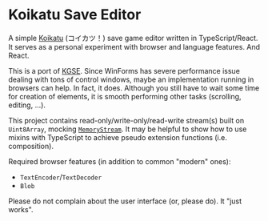 # Koikatu Save Editor

A simple [Koikatu](http://www.illusion.jp/preview/koikatu/index.php) (コイカツ！) save game editor written in TypeScript/React.
It serves as a personal experiment with browser and language features. And React.

This is a port of [KGSE](https://github.com/hozuki/KoikatuGameSaveEditor). Since WinForms has severe
performance issue dealing with tons of control windows, maybe an implementation running in browsers
can help. In fact, it does. Although you still have to wait some time for creation of elements, it is
smooth performing other tasks (scrolling, editing, ...).

This project contains read-only/write-only/read-write stream(s) built on `Uint8Array`, mocking [`MemoryStream`](https://docs.microsoft.com/en-us/dotnet/api/system.io.memorystream).
It may be helpful to show how to use mixins with TypeScript to achieve pseudo extension functions (i.e. composition).

Required browser features (in addition to common "modern" ones):

- `TextEncoder`/`TextDecoder`
- `Blob`

Please do not complain about the user interface (or, please do). It "just works".
